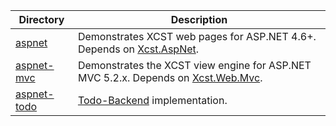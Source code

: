 Directory                  | Description
-------------------------- | -----------
[aspnet](aspnet)           | Demonstrates XCST web pages for ASP.NET 4.6+. Depends on [Xcst.AspNet](../src/Xcst.AspNet).
[aspnet-mvc](aspnet-mvc)   | Demonstrates the XCST view engine for ASP.NET MVC 5.2.x. Depends on [Xcst.Web.Mvc](../src/Xcst.Web.Mvc).
[aspnet-todo](aspnet-todo) | [Todo-Backend](http://www.todobackend.com/) implementation.
